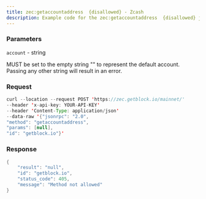 ```yaml
---
title: zec:getaccountaddress  {disallowed} - Zcash
description: Example code for the zec:getaccountaddress  {disallowed} json-rpc method. Сomplete guide on how to use zec:getaccountaddress  {disallowed} json-rpc in GetBlock.io Web3 documentation.
---
```


### Parameters


`account` - string

MUST be set to the empty string "" to represent the default account.
Passing any other string will result in an error.

### Request

``` java
curl --location --request POST 'https://zec.getblock.io/mainnet/' 
--header 'x-api-key: YOUR-API-KEY' 
--header 'Content-Type: application/json' 
--data-raw '{"jsonrpc": "2.0",
"method": "getaccountaddress",
"params": [null],
"id": "getblock.io"}'
```

###  Response

``` java
{
    "result": "null",
    "id": "getblock.io",
    "status_code": 405,
    "message": "Method not allowed"
}
```

